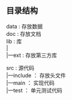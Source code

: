 ## 目录结构

data    :   存放数据 <br/>
doc     :   存放文档 <br/>
lib     :   库 <br/>
  |<br/>
  |—ext    :   存放第三方库

src     :   源代码 <br/>
 |—include  ： 存放头文件 <br/>
 |—main ： 实现代码<br/>
 |—test ： 单元测试代码<br/>
 